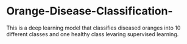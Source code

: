 # Orange-Disease-Classification-
This is a deep learning model that classifies diseased oranges into 10 different classes and one healthy class levaring supervised learning.
